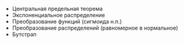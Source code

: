 - Центральная предельная теорема  
- Экспоненциальное распределение  
- Преобразование функций (сигмоида н.п.)  
- Преобразование распределений (равномерное в нормальное)  
- Бутстрап